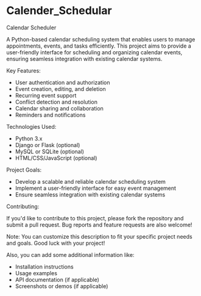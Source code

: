# Calender_Schedular
Calendar Scheduler

A Python-based calendar scheduling system that enables users to manage appointments, events, and tasks efficiently. This project aims to provide a user-friendly interface for scheduling and organizing calendar events, ensuring seamless integration with existing calendar systems.

Key Features:

- User authentication and authorization
- Event creation, editing, and deletion
- Recurring event support
- Conflict detection and resolution
- Calendar sharing and collaboration
- Reminders and notifications

Technologies Used:

- Python 3.x
- Django or Flask (optional)
- MySQL or SQLite (optional)
- HTML/CSS/JavaScript (optional)

Project Goals:

- Develop a scalable and reliable calendar scheduling system
- Implement a user-friendly interface for easy event management
- Ensure seamless integration with existing calendar systems

Contributing:

If you'd like to contribute to this project, please fork the repository and submit a pull request. Bug reports and feature requests are also welcome!

Note: You can customize this description to fit your specific project needs and goals. Good luck with your project!

Also, you can add some additional information like:

- Installation instructions
- Usage examples
- API documentation (if applicable)
- Screenshots or demos (if applicable)
